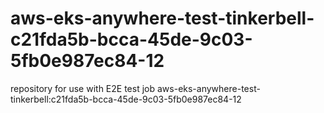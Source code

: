 # aws-eks-anywhere-test-tinkerbell-c21fda5b-bcca-45de-9c03-5fb0e987ec84-12
repository for use with E2E test job aws-eks-anywhere-test-tinkerbell:c21fda5b-bcca-45de-9c03-5fb0e987ec84-12
